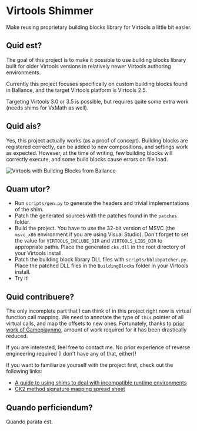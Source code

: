 # Virtools Shimmer

Make reusing proprietary building blocks library for Virtools a little bit easier.

## Quid est?

The goal of this project is to make it possible to use building blocks library built for older
Virtools versions in relatively newer Virtools authoring environments.

Currently this project focuses specifically on custom building blocks found in Ballance, and the
target Virtools platform is Virtools 2.5.

Targeting Virtools 3.0 or 3.5 is possible, but requires quite some extra work (needs shims for
VxMath as well).

## Quid ais?

Yes, this project actually works (as a proof of concept). Building blocks are registered correctly,
can be added to new compositions, and settings work as expected. However, at the time of writing,
few building blocks will correctly execute, and some build blocks cause errors on file load.

![Virtools with Building Blocks from Ballance](https://repository-images.githubusercontent.com/302700087/74075b00-0af0-11eb-9ef2-fdb32230dcb1)

## Quam utor?

- Run `scripts/gen.py` to generate the headers and trivial implementations of the shim.
- Patch the generated sources with the patches found in the `patches` folder.
- Build the project. You have to use the 32-bit version of MSVC (the `msvc_x86` environment if you are using Visual Studio). Don't forget to set the value for `VIRTOOLS_INCLUDE_DIR` and `VIRTOOLS_LIBS_DIR` to appropriate paths. Place the generated `cks.dll` in the root directory of your Virtools install.
- Patch the building block library DLL files with `scripts/bblibpatcher.py`. Place the patched DLL files in the `BuildingBlocks` folder in your Virtools install.
- Try it!

## Quid contribuere?

The only incomplete part that I can think of in this project right now is virtual function call mapping.
We need to annotate the type of `this` pointer of all virtual calls, and map the offsets to new
ones. Fortunately, thanks to [prior work of Gamepiaynmo](https://github.com/Gamepiaynmo/BallanceModLoader),
amount of work required for it has been drastically reduced.

If you are interested, feel free to contact me. No prior experience of reverse engineering required
(I don't have any of that, either)!

If you want to familiarize yourself with the project first, check out the following links:

 - [A guide to using shims to deal with incompatible runtime environments](https://www.ibm.com/developerworks/rational/library/shims-incompatible-runtime-environments/)
 - [CK2 method signature mapping spread sheet](https://docs.google.com/spreadsheets/d/1Kcml5-iAqOxchgSH-HIdsRZ2L0quyI2Vc5o_hQwmqPw/edit?usp=sharing)

## Quando perficiendum?

Quando parata est.
